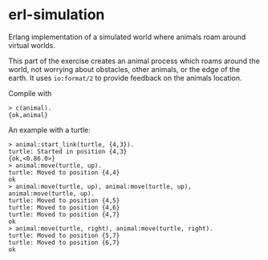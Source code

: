 # erl-simulation
Erlang implementation of a simulated world where animals roam around virtual worlds.

This part of the exercise creates an animal process which roams around the world, not worrying about obstacles, other animals, or the edge of the earth. It uses `io:format/2` to provide feedback on the animals location.

Compile with
    
    > c(animal).
    {ok,animal}

An example with a turtle:

    > animal:start_link(turtle, {4,3}).
    turtle: Started in position {4,3}
    {ok,<0.86.0>}
    > animal:move(turtle, up).
    turtle: Moved to position {4,4}
    ok
    > animal:move(turtle, up), animal:move(turtle, up), animal:move(turtle, up).
    turtle: Moved to position {4,5}
    turtle: Moved to position {4,6}
    turtle: Moved to position {4,7}
    ok
    > animal:move(turtle, right), animal:move(turtle, right).
    turtle: Moved to position {5,7}
    turtle: Moved to position {6,7}
    ok
